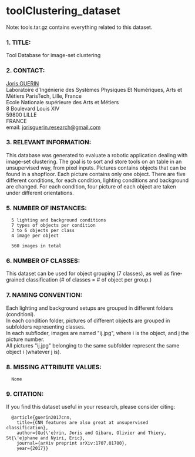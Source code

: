 # toolClustering_dataset

Note: tools.tar.gz contains everything related to this dataset.

### 1. TITLE: 

Tool Database for image-set clustering

### 2. CONTACT: 

[Joris GUERIN](https://jorisguerin.github.io/)  
Laboratoire d'Ingénierie des Systèmes Physiques Et Numériques, Arts et Métiers ParisTech, Lille, France  
Ecole Nationale supérieure des Arts et Métiers  
8 Boulevard Louis XIV  
59800 LILLE  
FRANCE  
email: jorisguerin.research@gmail.com

### 3. RELEVANT INFORMATION:

This database was generated to evaluate a robotic application dealing with 
image-set clustering. The goal is to sort and store tools on an table in an
unsupervised way, from pixel inputs. Pictures contains objects that can be 
found in a shopfloor. Each picture contains only one object. There are five
different conditions, for each condition, lighting conditions and background 
are changed. For each condition, four picture of each object are taken under
different orientations.

### 5. NUMBER OF INSTANCES:

      5 lighting and background conditions
      7 types of objects per condition
      3 to 6 objects per class
      4 image per object

      560 images in total

### 6. NUMBER OF CLASSES:

This dataset can be used for object grouping (7 classes), as well as fine-grained classification (# of classes = # of object per group.)

### 7. NAMING CONVENTION:

Each lighting and background setups are grouped in different folders (conditioni).  
In each condition folder, pictures of different objects are grouped in subfolders representing classes.  
In each subfloder, images are named "ij.jpg", where i is the object, and j the picture number.  
All pictures "ij.jpg" belonging to the same subfolder represent the same object i (whatever j is).

### 8. MISSING ATTRIBUTE VALUES: 

      None

### 9. CITATION:

If you find this dataset useful in your research, please consider citing:

      @article{guerin2017cnn,
        title={CNN features are also great at unsupervised classification},
        author={Gu{\'e}rin, Joris and Gibaru, Olivier and Thiery, St{\'e}phane and Nyiri, Eric},
        journal={arXiv preprint arXiv:1707.01700},
        year={2017}}
